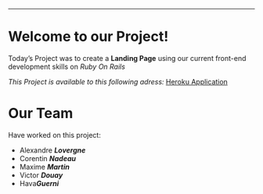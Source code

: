 ---

<h1 id="welcome-to-our-project">Welcome to our Project!</h1>
<p>Today’s Project was to create a <strong>Landing Page</strong> using our current front-end development skills on <em>Ruby On Rails</em></p>
<p><em>This Project is available to this following adress:</em> <a href="https://finallandingpageversion.herokuapp.com/">Heroku Application</a></p>
<h1 id="our-team">Our Team</h1>
<p>Have worked on this project:</p>
<ul>
<li>Alexandre <em><strong>Lovergne</strong></em></li>
<li>Corentin <em><strong>Nadeau</strong></em></li>
<li>Maxime <em><strong>Martin</strong></em></li>
 <li>Victor <em><strong>Douay</strong></em></li>
 <li>Hava<em><strong>Guerni</strong></em></li>
</ul>
<pre><code></code></pre>

